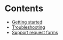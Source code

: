 # Contents

* [Getting started](getting-started/)
* [Troubleshooting](troubleshooting/)
* [Support request forms](support-forms/)
